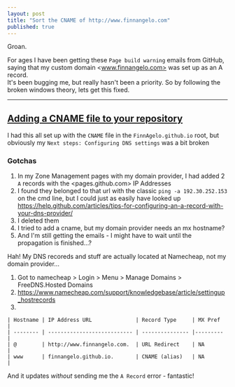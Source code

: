 ```yaml
---
layout: post
title: "Sort the CNAME of http://www.finnangelo.com"
published: true
---
```

Groan. 

For ages I have been getting these `Page build warning` emails from GitHub, saying that my custom domain <www.finnangelo.com> was set up as an A record.  
It's been bugging me, but really hasn't been a priority. So by following the broken windows theory, lets get this fixed.

----------------------------------------
[Adding a CNAME file to your repository](https://help.github.com/articles/adding-a-cname-file-to-your-repository/)
----------------------------------------

I had this all set up with the `CNAME` file in the `FinnAgelo.github.io` root, but obviously my `Next steps: Configuring DNS settings` was a bit broken

### Gotchas ###

01. In my Zone Management pages with my domain provider, I had added 2 `A` records with the <pages.github.com> IP Addresses
02. I found they belonged to that url with the classic `ping -a 192.30.252.153` on the cmd line, but I could just as easily have looked up https://help.github.com/articles/tips-for-configuring-an-a-record-with-your-dns-provider/ 
03. I deleted them
04. I tried to add a cname, but my domain provider needs an mx hostname?
05. And I'm still getting the emails - I might have to wait until the propagation is finished...?

Hah! My DNS recoreds and stuff are actually located at Namecheap, not my domain provider...

01. Got to namecheap > Login > Menu > Manage Domains > FreeDNS.Hosted Domains
02. https://www.namecheap.com/support/knowledgebase/article/settingup_hostrecords 
03. 
```
| Hostname | IP Address URL              | Record Type     | MX Pref  |  
| -------- | --------------------------- | --------------- |--------- |  
| @        | http://www.finnangelo.com.  | URL Redirect    | NA       |  
| www      | finnangelo.github.io.       | CNAME (alias)   | NA       |  
```

And it updates _without_ sending me the `A Record` error - fantastic!
